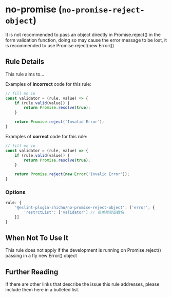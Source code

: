 # no-promise (`no-promise-reject-object`)

It is not recommended to pass an object directly in Promise.reject() in the form validation function, doing so may cause the error message to be lost, it is recommended to use Promise.reject(new Error())

## Rule Details

This rule aims to...

Examples of **incorrect** code for this rule:

```js
// fill me in
const validator = (rule, value) => {
	if (rule.valid(value)) {
		return Promise.resolve(true);
	}

	return Promise.reject('Invalid Error');
}

```

Examples of **correct** code for this rule:

```js
// fill me in
const validator = (rule, value) => {
	if (rule.valid(value)) {
		return Promise.resolve(true);
	}

	return Promise.reject(new Error('Invalid Error'));
}

```

### Options

```js
rule: {
	'@eslint-plugin-zhichu/no-promise-reject-object': ['error', {
		'restrctList': ['validator'] // 表单校验函数名
	}]
}
```

## When Not To Use It

This rule does not apply if the development is running on Promise.reject() passing in a fly new Error() object

## Further Reading

If there are other links that describe the issue this rule addresses, please include them here in a bulleted list.
